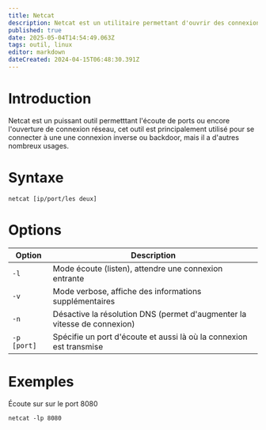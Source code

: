 ```yaml
---
title: Netcat
description: Netcat est un utilitaire permettant d'ouvrir des connexions réseau, cet outil peut être utilisé pour de nombreux usages
published: true
date: 2025-05-04T14:54:49.063Z
tags: outil, linux
editor: markdown
dateCreated: 2024-04-15T06:48:30.391Z
---
```


# Introduction

Netcat est un puissant outil permetttant l'écoute de ports ou encore l'ouverture de connexion réseau, cet outil est principalement utilisé pour se connecter à une une connexion inverse ou backdoor, mais il a d'autres nombreux usages.

# Syntaxe

`netcat [ip/port/les deux]`

# Options

| Option      | Description                                                              |
| ----------- | ------------------------------------------------------------------------ |
| `-l`        | Mode écoute (listen), attendre une connexion entrante                    |
| `-v`        | Mode verbose, affiche des informations supplémentaires                   |
| `-n`        | Désactive la résolution DNS (permet d'augmenter la vitesse de connexion) |
| `-p [port]` | Spécifie un port d'écoute et aussi là où la connexion est transmise      |

# Exemples

Écoute sur sur le port 8080

`netcat -lp 8080`
